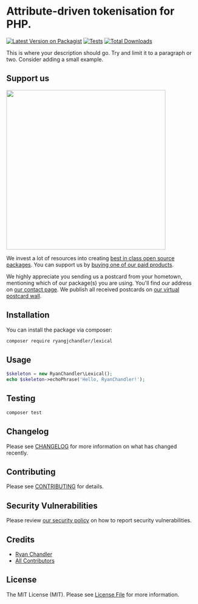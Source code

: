 # Attribute-driven tokenisation for PHP.

[![Latest Version on Packagist](https://img.shields.io/packagist/v/ryangjchandler/lexical.svg?style=flat-square)](https://packagist.org/packages/ryangjchandler/lexical)
[![Tests](https://img.shields.io/github/actions/workflow/status/ryangjchandler/lexical/run-tests.yml?branch=main&label=tests&style=flat-square)](https://github.com/ryangjchandler/lexical/actions/workflows/run-tests.yml)
[![Total Downloads](https://img.shields.io/packagist/dt/ryangjchandler/lexical.svg?style=flat-square)](https://packagist.org/packages/ryangjchandler/lexical)

This is where your description should go. Try and limit it to a paragraph or two. Consider adding a small example.

## Support us

[<img src="https://github-ads.s3.eu-central-1.amazonaws.com/lexical.jpg?t=1" width="419px" />](https://spatie.be/github-ad-click/lexical)

We invest a lot of resources into creating [best in class open source packages](https://spatie.be/open-source). You can support us by [buying one of our paid products](https://spatie.be/open-source/support-us).

We highly appreciate you sending us a postcard from your hometown, mentioning which of our package(s) you are using. You'll find our address on [our contact page](https://spatie.be/about-us). We publish all received postcards on [our virtual postcard wall](https://spatie.be/open-source/postcards).

## Installation

You can install the package via composer:

```bash
composer require ryangjchandler/lexical
```

## Usage

```php
$skeleton = new RyanChandler\Lexical();
echo $skeleton->echoPhrase('Hello, RyanChandler!');
```

## Testing

```bash
composer test
```

## Changelog

Please see [CHANGELOG](CHANGELOG.md) for more information on what has changed recently.

## Contributing

Please see [CONTRIBUTING](https://github.com/spatie/.github/blob/main/CONTRIBUTING.md) for details.

## Security Vulnerabilities

Please review [our security policy](../../security/policy) on how to report security vulnerabilities.

## Credits

- [Ryan Chandler](https://github.com/ryangjchandler)
- [All Contributors](../../contributors)

## License

The MIT License (MIT). Please see [License File](LICENSE.md) for more information.
